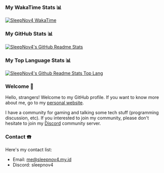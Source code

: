 ### My WakaTime Stats 📊
[![SleepNov4 WakaTime](https://wakatime.com/badge/user/018d3061-2dbf-49e2-969c-dcc206288aee.svg)](https://wakatime.com/@018d3061-2dbf-49e2-969c-dcc206288aee)

### My GitHub Stats 📊
[![SleepNov4's GitHub Readme Stats](https://github-readme-stats.sleepnov4.my.id/api?username=sleepnov4&show_icons=true&theme=radical)](https://github.com/anuraghazra/github-readme-stats)

### My Top Language Stats 📊
[![SleepNov4's Github Readme Stats Top Lang](https://github-readme-stats.sleepnov4.my.id/api/top-langs/?username=sleepnov4&layout=compact&theme=radical)](https://github.com/anuraghazra/github-readme-stats)

### Welcome 👋

Hello, strangers! Welcome to my GitHub profile. If you want to know more about me, go to my [personal website](https://www.sleepnov4.my.id).

I have a community for gaming and talking some tech stuff (programming discussion, etc). If you interested to join my community, please don't hesitate to join my [Discord](https://discord.gg/4U4k6bW) community server.

### Contact ☎️
Here's my contact list:
- Email: me@sleepnov4.my.id
- Discord: sleepnov4
